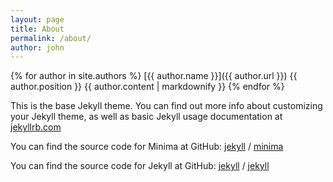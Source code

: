 ```yaml
---
layout: page
title: About
permalink: /about/
author: john
---
```


{% for author in site.authors %}
[{{ author.name }}]({{ author.url }})
{{ author.position }}
{{ author.content | markdownify }}
{% endfor %}

This is the base Jekyll theme. You can find out more info about customizing your Jekyll theme, as well as basic Jekyll usage documentation at [jekyllrb.com](https://jekyllrb.com/)

You can find the source code for Minima at GitHub:
[jekyll][jekyll-organization] /
[minima](https://github.com/jekyll/minima)

You can find the source code for Jekyll at GitHub:
[jekyll][jekyll-organization] /
[jekyll](https://github.com/jekyll/jekyll)


[jekyll-organization]: https://github.com/jekyll
